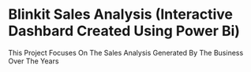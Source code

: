 # Blinkit Sales Analysis (Interactive Dashbard Created Using Power Bi)
This Project Focuses On The Sales Analysis Generated By The Business Over The Years
